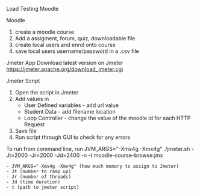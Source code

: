 Load Testing Moodle

Moodle
1. create a moodle course
2. Add a assigment, forum, quiz, downloadable file
3. create local users and enrol onto course
4. save local users username/password in a .csv file

Jmeter App
Download latest version on Jmeter https://jmeter.apache.org/download_jmeter.cgi

Jmeter Script
1. Open the script in Jmeter
2. Add values in
    - User Defined variables - add url value
    - Student Data - add filename location
    - Loop Controller - change the value of the moodle id for each HTTP Request
4. Save file
5. Run script through GUI to check for any errors

To run from command line, run
JVM_ARGS="-Xms4g -Xmx4g" ./jmeter.sh -Jt=2000 -Jr=2000 -Jd=2400 -n -t moodle-course-browse.jmx

    - JVM_ARGS="-Xms4g -Xmx4g" (how much memory to assign to Jmeter)
    - Jt (number to ramp up)
    - Jr (number of threads)
    - Jd (time duration)
    - t (path to jmeter script) 
    
   
                
